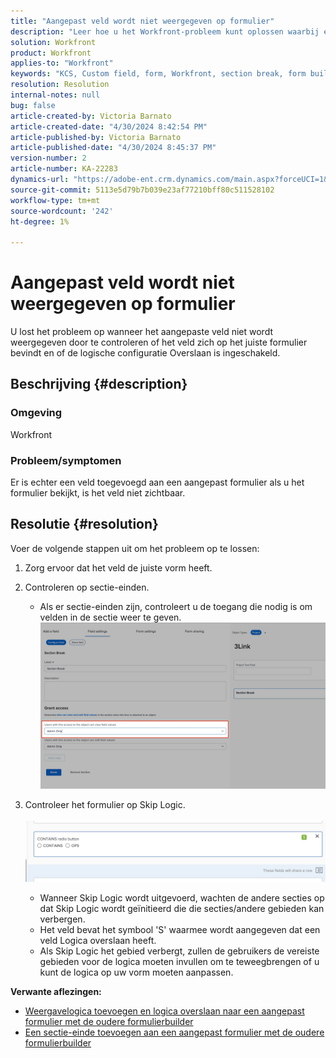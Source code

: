 ```yaml
---
title: "Aangepast veld wordt niet weergegeven op formulier"
description: "Leer hoe u het Workfront-probleem kunt oplossen waarbij een veld is toegevoegd aan een aangepast formulier maar niet wordt weergegeven."
solution: Workfront
product: Workfront
applies-to: "Workfront"
keywords: "KCS, Custom field, form, Workfront, section break, form builder, skip logic"
resolution: Resolution
internal-notes: null
bug: false
article-created-by: Victoria Barnato
article-created-date: "4/30/2024 8:42:54 PM"
article-published-by: Victoria Barnato
article-published-date: "4/30/2024 8:45:37 PM"
version-number: 2
article-number: KA-22283
dynamics-url: "https://adobe-ent.crm.dynamics.com/main.aspx?forceUCI=1&pagetype=entityrecord&etn=knowledgearticle&id=bbd17c36-3207-ef11-9f8a-6045bd0a08d9"
source-git-commit: 5113e5d79b7b039e23af77210bff80c511528102
workflow-type: tm+mt
source-wordcount: '242'
ht-degree: 1%

---
```


# Aangepast veld wordt niet weergegeven op formulier


U lost het probleem op wanneer het aangepaste veld niet wordt weergegeven door te controleren of het veld zich op het juiste formulier bevindt en of de logische configuratie Overslaan is ingeschakeld.

## Beschrijving {#description}


### <b>Omgeving</b>

Workfront

### <b>Probleem/symptomen</b>

Er is echter een veld toegevoegd aan een aangepast formulier als u het formulier bekijkt, is het veld niet zichtbaar.


## Resolutie {#resolution}


Voer de volgende stappen uit om het probleem op te lossen:

1. Zorg ervoor dat het veld de juiste vorm heeft.
2. Controleren op sectie-einden.

   - Als er sectie-einden zijn, controleert u de toegang die nodig is om velden in de sectie weer te geven.                     ![](assets/f585c275-ad15-ee11-8f6e-6045bd006793.png)
3. Controleer het formulier op Skip Logic.                                                                                                                                               ![](assets/6067dbce-ad15-ee11-8f6e-6045bd006793.png)
   - Wanneer Skip Logic wordt uitgevoerd, wachten de andere secties op dat Skip Logic wordt geïnitieerd die die secties/andere gebieden kan verbergen.
   - Het veld bevat het symbool &#39;S&#39; waarmee wordt aangegeven dat een veld Logica overslaan heeft.
   - Als Skip Logic het gebied verbergt, zullen de gebruikers de vereiste gebieden voor de logica moeten invullen om te teweegbrengen of u kunt de logica op uw vorm moeten aanpassen.


<b>Verwante aflezingen:</b>

- [Weergavelogica toevoegen en logica overslaan naar een aangepast formulier met de oudere formulierbuilder](https://experienceleague.adobe.com/docs/workfront/using/administration-and-setup/customize/custom-forms/custom-form-builder/use-the-custom-form-builder/display-or-skip-logic-custom-form.html)
- [Een sectie-einde toevoegen aan een aangepast formulier met de oudere formulierbuilder](https://experienceleague.adobe.com/docs/workfront/using/administration-and-setup/customize/custom-forms/custom-form-builder/use-the-custom-form-builder/add-a-section-break-to-a-custom-form.htm)



